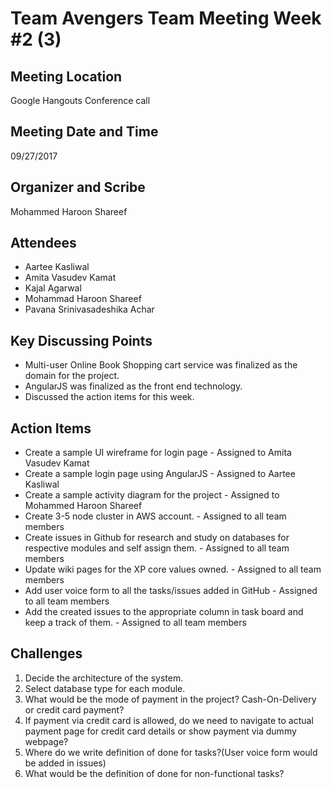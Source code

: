 # Team Avengers Team Meeting Week #2 (3)

## Meeting Location  
Google Hangouts Conference call

## Meeting Date and Time
09/27/2017

## Organizer and Scribe
Mohammed Haroon Shareef

## Attendees
* Aartee Kasliwal
* Amita Vasudev Kamat
* Kajal Agarwal
* Mohammad Haroon Shareef
* Pavana Srinivasadeshika Achar

## Key Discussing Points
* Multi-user Online Book Shopping cart service was finalized as the domain for the project.
* AngularJS was finalized as the front end technology.
* Discussed the action items for this week.

## Action Items
* Create a sample UI wireframe for login page - Assigned to Amita Vasudev Kamat
* Create a sample login page using AngularJS - Assigned to Aartee Kasliwal
* Create a sample activity diagram for the project - Assigned to Mohammed Haroon Shareef
* Create 3-5 node cluster in AWS account. - Assigned to all team members
* Create issues in Github for research and study on databases for respective modules and self assign them. - Assigned to all team members
* Update wiki pages for the XP core values owned. - Assigned to all team members
* Add user voice form to all the tasks/issues added in GitHub - Assigned to all team members
* Add the created issues to the appropriate column in task board and keep a track of them. - Assigned to all team members

## Challenges
1. Decide the architecture of the system.
2. Select database type for each module.
3. What would be the mode of payment in the project? Cash-On-Delivery or credit card payment? 
4. If payment via credit card is allowed, do we need to navigate to actual payment page for credit card details or show payment via dummy webpage?  
5. Where do we write definition of done for tasks?(User voice form would be added in issues)  
6. What would be the definition of done for non-functional tasks?  
